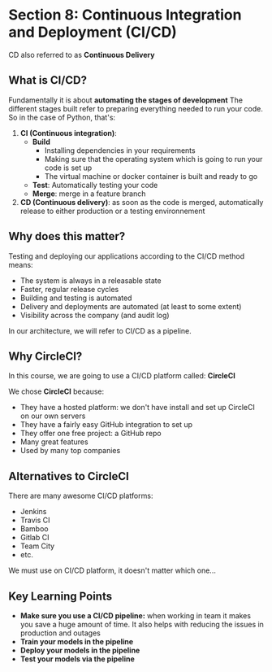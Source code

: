# Section 8: Continuous Integration and Deployment (CI/CD)
CD also referred to as **Continuous Delivery**

## What is CI/CD?

Fundamentally it is about **automating the stages of development** The different stages built refer to preparing everything needed to run your code. So in the case of Python, that's:
1. **CI (Continuous integration)**: 
    - **Build**
        - Installing dependencies in your requirements
        - Making sure that the operating system which is going to run your code is set up
        - The virtual machine or docker container is built and ready to go
    - **Test**: Automatically testing your code
    - **Merge**: merge in a feature branch
2. **CD (Continuous delivery)**: as soon as the code is merged, automatically release to either production or a testing environnement

## Why does this matter?

Testing and deploying our applications according to the CI/CD method means:
- The system is always in a releasable state
- Faster, regular release cycles
- Building and testing is automated
- Delivery and deployments are automated (at least to some extent)
- Visibility across the company (and audit log)

In our architecture, we will refer to CI/CD as a pipeline.


## Why CircleCI?

In this course, we are going to use a CI/CD platform called: **CircleCI**

We chose **CircleCI** because:
- They have a hosted platform: we don't have install and set up CircleCI on our own servers
- They have a fairly easy GitHub integration to set up
- They offer one free project: a GitHub repo
- Many great features
- Used by many top companies

## Alternatives to CircleCI

There are many awesome CI/CD platforms:
- Jenkins
- Travis CI
- Bamboo
- Gitlab CI
- Team City
- etc.

We must use on CI/CD platform, it doesn't matter which one...


## Key Learning Points

- **Make sure you use a CI/CD pipeline:** when working in team it makes you save a huge amount of time. It also helps with reducing the issues in production and outages
- **Train your models in the pipeline**
-  **Deploy your models in the pipeline**
- **Test your models via the pipeline**



